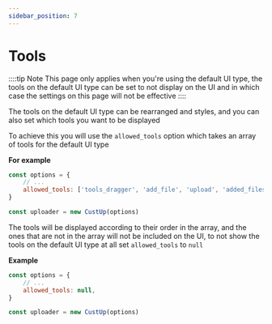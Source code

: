 ```yaml
---
sidebar_position: 7
---
```


# Tools

::::tip Note
This page only applies when you're using the default UI type, the tools on the default UI type can be set to not display on the UI and in which case the settings on this page will not be effective
::::

The tools on the default UI type can be rearranged and styles, and you can also set which tools you want to be displayed

To achieve this you will use the `allowed_tools` option which takes an array of tools for the default UI type  
  
**For example**

```js
const options = {
    // ...
    allowed_tools: ['tools_dragger', 'add_file', 'upload', 'added_files_count', 'clear_files'],
}

const uploader = new CustUp(options)
```

The tools will be displayed according to their order in the array, and the ones that are not in the array will not be included on the UI, to not show the tools on the default UI type at all set `allowed_tools` to `null`
  
**Example**

```js
const options = {
    // ...
    allowed_tools: null,
}

const uploader = new CustUp(options)
```
